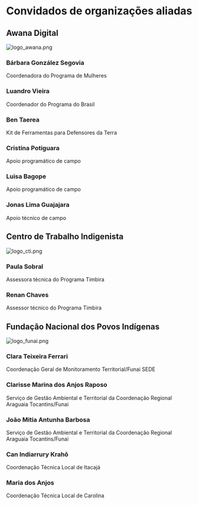 
# Convidados de organizações aliadas


## Awana Digital


![logo_awana.png](https://prod-files-secure.s3.us-west-2.amazonaws.com/e294c517-062c-4d9d-9b6a-e105c195d06a/9157b774-2567-434d-b5b3-d215cb7d94e8/logo_awana.png?X-Amz-Algorithm=AWS4-HMAC-SHA256&X-Amz-Content-Sha256=UNSIGNED-PAYLOAD&X-Amz-Credential=ASIAZI2LB466WHKZIXGO%2F20250517%2Fus-west-2%2Fs3%2Faws4_request&X-Amz-Date=20250517T213725Z&X-Amz-Expires=3600&X-Amz-Security-Token=IQoJb3JpZ2luX2VjEK3%2F%2F%2F%2F%2F%2F%2F%2F%2F%2FwEaCXVzLXdlc3QtMiJGMEQCIHoqopgILwwvTdP1nkhgrA8zffGyTjWgj6fsnPa%2BAVBgAiAE4jCojeJXI7b26zkstgSmLoQ0D419Wq8IkNkJlvBU2yr%2FAwhmEAAaDDYzNzQyMzE4MzgwNSIMn%2FLb6MKverEderKAKtwDCtfpX8ols5EchbI7KCg7V0yMIbHMCSm%2FhyHFlPyvsyPzxpP%2FgmzdZvWoaOmqOW%2FUPj%2BvMw9CNN50dOAsMW1pU8rK03yjOusNr3MyY1BKqbucUCe5fuyRVJskzJR0vQIsdBODTgb%2FKfYH1R1jLZ996hG941qCj2uqF0tpwGhzUUo6CHjWNgHrD%2FIF33X%2FZW%2BUofpeTHFP6sI0Aqim%2FXAhemrw9jTn2DpQfcn%2BwD6fvSiiB94TWxyhFC0WOdqypGMpDqM28%2BMfmtN1FtCEumruqHuPHp5gSy%2FBZO3ZmE058sFoI366pCnLkc1TkdAfPzqjRqStTE4NV5S21ZUuk1K0nH1AhUk%2B1pCG1U7xSKOWKqpuSoafuuPuKt1W4X67zkiaDTQge8t6vZ7ifG%2FGiniYhCsAxR5CGXUZSy%2Bf58deKr4%2BYDmhco2cbGMmAjV0FqrUF08YZ9Z2td3hFH3SatyzO9duX%2FVwzXbOJdNGaptHDWAI4FgmolKKNylz5cOJ%2BfQIzcPSpaM5VYfUqhrpPPL2B0Z25I%2F5nmVoomCJsZ8RPRlto47U8emduEs9elTLDcbdRMXX1FZu%2Fk4PyfQoAWOFbns60h3Ze8gW7FX0PKJkA09jIG2SHg59ytBI7YMw7%2FejwQY6pgGWV504%2F%2Btshcwc663vChItJNixJxH%2FDPCNaouAwl%2Bm3JBrV5PPHwF3dIpiQw2%2FZV0KVG5SuiSYZGO1lWUAuHZIE5x7TQSglj6DuBDqKeICzfW8sBjMkxQjCDPp%2F2IMZ5OUUk0h0GILdr%2BVDkENFzoTYNyL1ZRZ6%2FnB2DKo5nFPH313qzhR3TLJhJcs7JkE7oXknjNKp363bsC52CdxKmONkAD52OPh&X-Amz-Signature=ff8c5280b8c9062ef7e2a1fb8e77c78ebe1306c6762b5a17c7ebc2f7cca0845f&X-Amz-SignedHeaders=host&x-id=GetObject)


### Bárbara González Segovia


Coordenadora do Programa de Mulheres


### Luandro Vieira


Coordenador do Programa do Brasil


### Ben Taerea


Kit de Ferramentas para Defensores da Terra


### Cristina Potiguara


Apoio programático de campo


### Luisa Bagope


Apoio programático de campo


### Jonas Lima Guajajara


Apoio técnico de campo


## Centro de Trabalho Indigenista


![logo_cti.png](https://prod-files-secure.s3.us-west-2.amazonaws.com/e294c517-062c-4d9d-9b6a-e105c195d06a/bc29eea0-006e-4818-acbb-7e01f9c387c6/logo_cti.png?X-Amz-Algorithm=AWS4-HMAC-SHA256&X-Amz-Content-Sha256=UNSIGNED-PAYLOAD&X-Amz-Credential=ASIAZI2LB466WHKZIXGO%2F20250517%2Fus-west-2%2Fs3%2Faws4_request&X-Amz-Date=20250517T213725Z&X-Amz-Expires=3600&X-Amz-Security-Token=IQoJb3JpZ2luX2VjEK3%2F%2F%2F%2F%2F%2F%2F%2F%2F%2FwEaCXVzLXdlc3QtMiJGMEQCIHoqopgILwwvTdP1nkhgrA8zffGyTjWgj6fsnPa%2BAVBgAiAE4jCojeJXI7b26zkstgSmLoQ0D419Wq8IkNkJlvBU2yr%2FAwhmEAAaDDYzNzQyMzE4MzgwNSIMn%2FLb6MKverEderKAKtwDCtfpX8ols5EchbI7KCg7V0yMIbHMCSm%2FhyHFlPyvsyPzxpP%2FgmzdZvWoaOmqOW%2FUPj%2BvMw9CNN50dOAsMW1pU8rK03yjOusNr3MyY1BKqbucUCe5fuyRVJskzJR0vQIsdBODTgb%2FKfYH1R1jLZ996hG941qCj2uqF0tpwGhzUUo6CHjWNgHrD%2FIF33X%2FZW%2BUofpeTHFP6sI0Aqim%2FXAhemrw9jTn2DpQfcn%2BwD6fvSiiB94TWxyhFC0WOdqypGMpDqM28%2BMfmtN1FtCEumruqHuPHp5gSy%2FBZO3ZmE058sFoI366pCnLkc1TkdAfPzqjRqStTE4NV5S21ZUuk1K0nH1AhUk%2B1pCG1U7xSKOWKqpuSoafuuPuKt1W4X67zkiaDTQge8t6vZ7ifG%2FGiniYhCsAxR5CGXUZSy%2Bf58deKr4%2BYDmhco2cbGMmAjV0FqrUF08YZ9Z2td3hFH3SatyzO9duX%2FVwzXbOJdNGaptHDWAI4FgmolKKNylz5cOJ%2BfQIzcPSpaM5VYfUqhrpPPL2B0Z25I%2F5nmVoomCJsZ8RPRlto47U8emduEs9elTLDcbdRMXX1FZu%2Fk4PyfQoAWOFbns60h3Ze8gW7FX0PKJkA09jIG2SHg59ytBI7YMw7%2FejwQY6pgGWV504%2F%2Btshcwc663vChItJNixJxH%2FDPCNaouAwl%2Bm3JBrV5PPHwF3dIpiQw2%2FZV0KVG5SuiSYZGO1lWUAuHZIE5x7TQSglj6DuBDqKeICzfW8sBjMkxQjCDPp%2F2IMZ5OUUk0h0GILdr%2BVDkENFzoTYNyL1ZRZ6%2FnB2DKo5nFPH313qzhR3TLJhJcs7JkE7oXknjNKp363bsC52CdxKmONkAD52OPh&X-Amz-Signature=802c5da1e00da2c1b1bd8f2eb29f983b420c90ba336f7127c2aee5770cfd5673&X-Amz-SignedHeaders=host&x-id=GetObject)


### Paula Sobral


Assessora técnica do Programa Timbira


### Renan Chaves


Assessor técnico do Programa Timbira


## Fundação Nacional dos Povos Indígenas


![logo_funai.png](https://prod-files-secure.s3.us-west-2.amazonaws.com/e294c517-062c-4d9d-9b6a-e105c195d06a/522594e4-2c4b-4f20-9ec2-ac290fa6e6a2/logo_funai.png?X-Amz-Algorithm=AWS4-HMAC-SHA256&X-Amz-Content-Sha256=UNSIGNED-PAYLOAD&X-Amz-Credential=ASIAZI2LB466WHKZIXGO%2F20250517%2Fus-west-2%2Fs3%2Faws4_request&X-Amz-Date=20250517T213725Z&X-Amz-Expires=3600&X-Amz-Security-Token=IQoJb3JpZ2luX2VjEK3%2F%2F%2F%2F%2F%2F%2F%2F%2F%2FwEaCXVzLXdlc3QtMiJGMEQCIHoqopgILwwvTdP1nkhgrA8zffGyTjWgj6fsnPa%2BAVBgAiAE4jCojeJXI7b26zkstgSmLoQ0D419Wq8IkNkJlvBU2yr%2FAwhmEAAaDDYzNzQyMzE4MzgwNSIMn%2FLb6MKverEderKAKtwDCtfpX8ols5EchbI7KCg7V0yMIbHMCSm%2FhyHFlPyvsyPzxpP%2FgmzdZvWoaOmqOW%2FUPj%2BvMw9CNN50dOAsMW1pU8rK03yjOusNr3MyY1BKqbucUCe5fuyRVJskzJR0vQIsdBODTgb%2FKfYH1R1jLZ996hG941qCj2uqF0tpwGhzUUo6CHjWNgHrD%2FIF33X%2FZW%2BUofpeTHFP6sI0Aqim%2FXAhemrw9jTn2DpQfcn%2BwD6fvSiiB94TWxyhFC0WOdqypGMpDqM28%2BMfmtN1FtCEumruqHuPHp5gSy%2FBZO3ZmE058sFoI366pCnLkc1TkdAfPzqjRqStTE4NV5S21ZUuk1K0nH1AhUk%2B1pCG1U7xSKOWKqpuSoafuuPuKt1W4X67zkiaDTQge8t6vZ7ifG%2FGiniYhCsAxR5CGXUZSy%2Bf58deKr4%2BYDmhco2cbGMmAjV0FqrUF08YZ9Z2td3hFH3SatyzO9duX%2FVwzXbOJdNGaptHDWAI4FgmolKKNylz5cOJ%2BfQIzcPSpaM5VYfUqhrpPPL2B0Z25I%2F5nmVoomCJsZ8RPRlto47U8emduEs9elTLDcbdRMXX1FZu%2Fk4PyfQoAWOFbns60h3Ze8gW7FX0PKJkA09jIG2SHg59ytBI7YMw7%2FejwQY6pgGWV504%2F%2Btshcwc663vChItJNixJxH%2FDPCNaouAwl%2Bm3JBrV5PPHwF3dIpiQw2%2FZV0KVG5SuiSYZGO1lWUAuHZIE5x7TQSglj6DuBDqKeICzfW8sBjMkxQjCDPp%2F2IMZ5OUUk0h0GILdr%2BVDkENFzoTYNyL1ZRZ6%2FnB2DKo5nFPH313qzhR3TLJhJcs7JkE7oXknjNKp363bsC52CdxKmONkAD52OPh&X-Amz-Signature=095a1fe0c398b584b9b0b9724ac5661d8929f0fa80f106cd19f38d10ea16d825&X-Amz-SignedHeaders=host&x-id=GetObject)


### Clara Teixeira Ferrari


Coordenação Geral de Monitoramento Territorial/Funai SEDE


### Clarisse Marina dos Anjos Raposo


Serviço de Gestão Ambiental e Territorial da Coordenação Regional Araguaia Tocantins/Funai


### João Mitia Antunha Barbosa


Serviço de Gestão Ambiental e Territorial da Coordenação Regional Araguaia Tocantins/Funai


### Can Indiarrury Krahô


Coordenação Técnica Local de Itacajá


### Maria dos Anjos


Coordenação Técnica Local de Carolina

